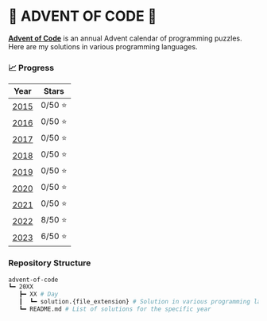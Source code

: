 # :christmas_tree: **ADVENT OF CODE** :christmas_tree:
**[Advent of Code](https://adventofcode.com/)** is an annual Advent calendar of programming puzzles. Here are my solutions in various programming languages.

### :chart_with_upwards_trend: Progress
| Year | Stars |
|:----:|:-----:|
| [2015](2015) | 0/50 :star: |
| [2016](2016) | 0/50 :star: |
| [2017](2017) | 0/50 :star: |
| [2018](2018) | 0/50 :star: |
| [2019](2019) | 0/50 :star: |
| [2020](2020) | 0/50 :star: |
| [2021](2021) | 0/50 :star: |
| [2022](2022) | 8/50 :star: |
| [2023](2023) | 6/50 :star: |

### Repository Structure
```bash
advent-of-code
┗━ 20XX
   ┣━ XX # Day
   ┃  ┗━ solution.{file_extension} # Solution in various programming languages
   ┗━ README.md # List of solutions for the specific year
```
